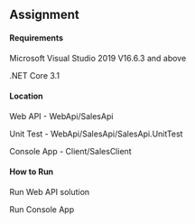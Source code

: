 ## Assignment

#### Requirements

Microsoft Visual Studio 2019 V16.6.3 and above

.NET Core 3.1

#### Location

Web API - WebApi/SalesApi

Unit Test - WebApi/SalesApi/SalesApi.UnitTest

Console App - Client/SalesClient


#### How to Run

Run Web API solution

Run Console App
